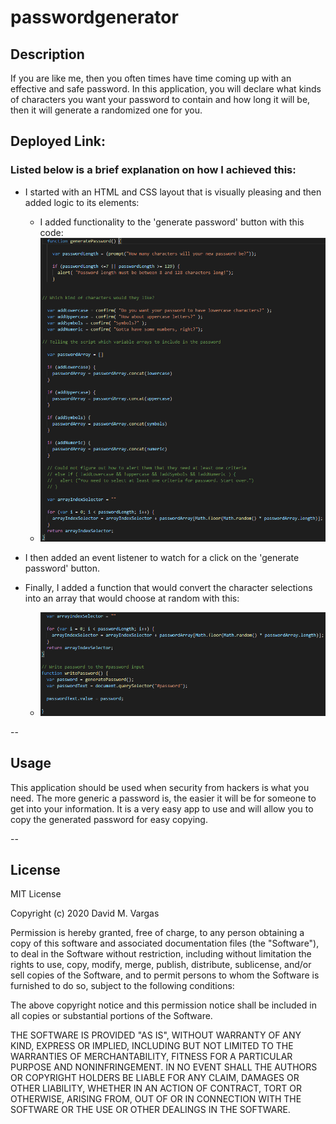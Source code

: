 # passwordgenerator

## Description

If you are like me, then you often times have time coming up with an effective and safe password. In this application, you will declare what kinds of characters you want your password to contain and how long it will be, then it will generate a randomized one for you. 

## Deployed Link: 

### Listed below is a brief explanation on how I achieved this: 

* I started with an HTML and CSS layout that is visually pleasing and then added logic to its elements:
    * I added functionality to the 'generate password' button with this code:
    * ![](assets/Capture2.png)

    
    

* I then added an event listener to watch for a click on the 'generate password' button.

* Finally, I added a function that would convert the character selections into an array that would choose at random with this:
    * ![](assets/Capture3.png)

--
## Usage

This application should be used when security from hackers is what you need. The more generic a password is, the easier it will be for someone to get into your information. It is a very easy app to use and will allow you to copy the generated password for easy copying.

--
## License

MIT License 

Copyright (c) 2020 David M. Vargas

Permission is hereby granted, free of charge, to any person obtaining a copy of this software and associated documentation files (the "Software"), to deal in the Software without restriction, including without limitation the rights to use, copy, modify, merge, publish, distribute, sublicense, and/or sell copies of the Software, and to permit persons to whom the Software is furnished to do so, subject to the following conditions:

The above copyright notice and this permission notice shall be included in all copies or substantial portions of the Software.

THE SOFTWARE IS PROVIDED "AS IS", WITHOUT  WARRANTY OF ANY KIND, EXPRESS OR IMPLIED, INCLUDING BUT NOT LIMITED TO THE WARRANTIES OF MERCHANTABILITY, FITNESS FOR A PARTICULAR PURPOSE AND NONINFRINGEMENT. IN NO EVENT SHALL THE AUTHORS OR COPYRIGHT HOLDERS BE LIABLE FOR ANY CLAIM, DAMAGES OR OTHER LIABILITY, WHETHER IN AN ACTION OF CONTRACT, TORT OR OTHERWISE, ARISING FROM, OUT OF OR IN CONNECTION WITH THE SOFTWARE OR THE USE OR OTHER DEALINGS IN THE SOFTWARE. 

